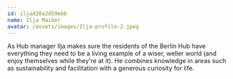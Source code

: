 ```yaml
---
id: iljad20a2d59ebb
name: Ilja Maiber
avatar: /assets/images/Ilja-profile-2.jpeg
---
```


As Hub manager Ilja makes sure the residents of the Berlin Hub have everything they need to be a living example of a wiser, weller world (and enjoy themselves while they're at it). He combines knowledge in areas such as sustainability and facilitation with a generous curiosity for life.

